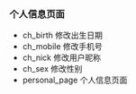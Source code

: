 ### 个人信息页面

- ch_birth 修改出生日期
- ch_mobile 修改手机号
- ch_nick 修改用户昵称
- ch_sex 修改性别
- personal_page 个人信息页面